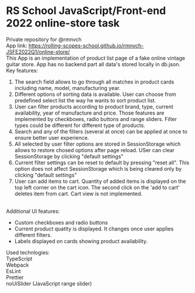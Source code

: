 # RS School JavaScript/Front-end 2022 online-store task
Private repository for @rmnvch
<br>
App link: https://rolling-scopes-school.github.io/rmnvch-JSFE2022Q1/online-store/
<br>This App is an implementation of product list page of a fake online vintage guitar store. App has no backend part all data's stored locally in db.json.
<br>Key features:
<ol>
<li>
  The search field allows to go through all matches in product cards including name, model, manufacturing year.   
</li>
<li>
  Different options of sorting data is available. User can choose from predefined select list the way he wants to sort product list.   
</li>
<li>
  User can filter products according to product brand, type, current availability, year of manufacture and price. Those features are implemented by checkboxes, radio buttons and range sliders. Filter types could be different for different type of products.     
</li>
<li>
  Search and any of the filters (several at once) can be applied at once to ensure better user experience.     
</li>
<li>
  All selected by user filter options are stored in SessionStorage which allows to restore chosed options after page reload. USer can clear SessionStorage by clicking "default settings"       
</li>
<li>
  Current filter settings can be reset to default by pressing "reset all". This option does not affect SessionStorage which is being cleared only by clicking "default settings"
</li>
<li>
  User can add items to cart. Quantity of added items is displayed on the top left corner on the cart icon. The second click on the 'add to cart' deletes item from cart.
  Cart view is not implemented.
</li>
</ol>
<br>
Additional UI features:
<ul>
<li>
  Custom checkboxes and radio buttons
</li>
<li>
  Current product quatity is displayed. It changes once user applies different filters. 
</li>
<li>
  Labels displayed on cards showing product availability. 
</li>
</ul>

Used technlogies:
<br>TypeScript
<br>Webpack
<br>EsLint
<br>Prettier
<br>noUiSlider (JavaScript range slider) 

